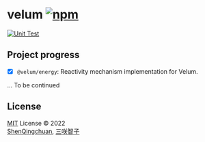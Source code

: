 # velum [![npm](https://img.shields.io/npm/v/velum.svg)](https://npmjs.com/package/velum)

[![Unit Test](https://github.com/ShenQingchuan/velum/actions/workflows/unit-test.yml/badge.svg)](https://github.com/ShenQingchuan/velum/actions/workflows/unit-test.yml)

## Project progress

- [x] `@velum/energy`: Reactivity mechanism implementation for Velum.

... To be continued


## License

[MIT](./LICENSE) License © 2022 <br> [ShenQingchuan](https://github.com/ShenQingchuan), [三咲智子](https://github.com/sxzz)
